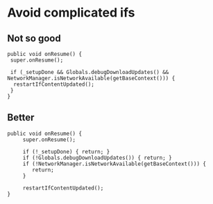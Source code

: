 # Avoid complicated ifs #

## Not so good ##
    public void onResume() {
     super.onResume();
    
     if (_setupDone && Globals.debugDownloadUpdates() && NetworkManager.isNetworkAvailable(getBaseContext())) {
      restartIfContentUpdated();
     }
    }

## Better ##

    public void onResume() {
	     super.onResume();
	     
	     if (!_setupDone) { return; }
	     if (!Globals.debugDownloadUpdates()) { return; }
	     if (!NetworkManager.isNetworkAvailable(getBaseContext())) { 
			return;
		 }
	    
	     restartIfContentUpdated();
    }
    

